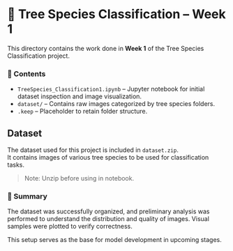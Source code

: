 # 🌳 Tree Species Classification – Week 1

This directory contains the work done in **Week 1** of the Tree Species Classification project.

### 📌 Contents
- `TreeSpecies_Classification1.ipynb` – Jupyter notebook for initial dataset inspection and image visualization.
- `dataset/` – Contains raw images categorized by tree species folders.
- `.keep` – Placeholder to retain folder structure.

## Dataset

The dataset used for this project is included in `dataset.zip`.  
It contains images of various tree species to be used for classification tasks.

> Note: Unzip before using in notebook.

### 📝 Summary
The dataset was successfully organized, and preliminary analysis was performed to understand the distribution and quality of images. Visual samples were plotted to verify correctness.

This setup serves as the base for model development in upcoming stages.
